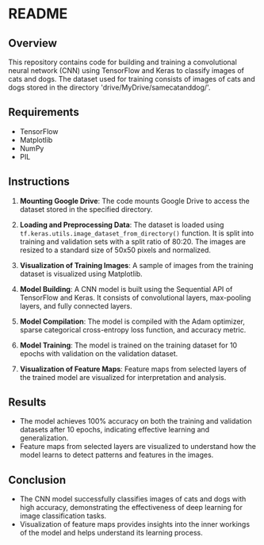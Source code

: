 # README

## Overview
This repository contains code for building and training a convolutional neural network (CNN) using TensorFlow and Keras to classify images of cats and dogs. The dataset used for training consists of images of cats and dogs stored in the directory 'drive/MyDrive/samecatanddog/'.

## Requirements
- TensorFlow
- Matplotlib
- NumPy
- PIL

## Instructions
1. **Mounting Google Drive**: The code mounts Google Drive to access the dataset stored in the specified directory.

2. **Loading and Preprocessing Data**: The dataset is loaded using `tf.keras.utils.image_dataset_from_directory()` function. It is split into training and validation sets with a split ratio of 80:20. The images are resized to a standard size of 50x50 pixels and normalized.

3. **Visualization of Training Images**: A sample of images from the training dataset is visualized using Matplotlib.

4. **Model Building**: A CNN model is built using the Sequential API of TensorFlow and Keras. It consists of convolutional layers, max-pooling layers, and fully connected layers.

5. **Model Compilation**: The model is compiled with the Adam optimizer, sparse categorical cross-entropy loss function, and accuracy metric.

6. **Model Training**: The model is trained on the training dataset for 10 epochs with validation on the validation dataset.

7. **Visualization of Feature Maps**: Feature maps from selected layers of the trained model are visualized for interpretation and analysis.

## Results
- The model achieves 100% accuracy on both the training and validation datasets after 10 epochs, indicating effective learning and generalization.
- Feature maps from selected layers are visualized to understand how the model learns to detect patterns and features in the images.

## Conclusion
- The CNN model successfully classifies images of cats and dogs with high accuracy, demonstrating the effectiveness of deep learning for image classification tasks.
- Visualization of feature maps provides insights into the inner workings of the model and helps understand its learning process.
